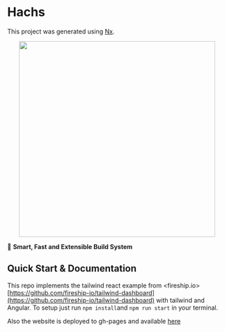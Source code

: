 # Hachs

This project was generated using [Nx](https://nx.dev).

<p style="text-align: center;"><img src="https://raw.githubusercontent.com/nrwl/nx/master/images/nx-logo.png" width="450"></p>

🔎 **Smart, Fast and Extensible Build System**

## Quick Start & Documentation

This repo implements the tailwind react example from <fireship.io> [https://github.com/fireship-io/tailwind-dashboard](https://github.com/fireship-io/tailwind-dashboard) with tailwind and Angular. To setup just run `npm install`and `npm run start` in your terminal.

Also the website is deployed to gh-pages and available [here](https://henrysachs.github.io/tailwindtuts/)
